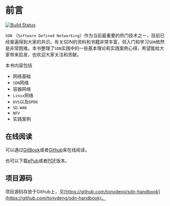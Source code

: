# 前言

[![Build Status](https://travis-ci.org/tonydeng/sdn-handbook.svg?branch=master)](https://travis-ci.org/tonydeng/sdn-hand)

`SDN` （`Software Defined Networking`）作为当前最重要的热门技术之一，目前已经普遍得到大家的共识。有关SDN的资料和书籍非常丰富，但入门和学习`SDN`依然是非常困难。本书整理了`SDN`实践中的一些基本理论和实践案例心得，希望能给大家带来启发，也欢迎大家关注和贡献。

本书内容包括

- 网络基础
- `SDN`网络
- 容器网络
- `Linux`网络
- `OVS`以及`DPDK`
- `SD-WAN`
- `NFV`
- 实践案例


## 在线阅读

可以通过[GitBook](https://tonydeng.gitbooks.io/sdn/)或者[Github](https://github.com/tonydeng/sdn-handbook)来在线阅读。

也可以下载[ePub](https://www.gitbook.com/download/epub/book/tonydeng/sdn)或者[PDF](https://www.gitbook.com/download/pdf/book/tonydeng/sdn)版本。

## 项目源码

项目源码存放于Github上，见[https://github.com/tonydeng/sdn-handbook](https://github.com/tonydeng/sdn-handbook)。
